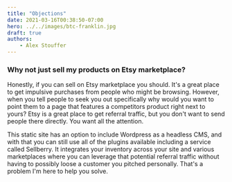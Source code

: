 ```yaml
---
title: "Objections"
date: 2021-03-16T00:38:50-07:00
hero: ../../images/btc-franklin.jpg
draft: true
authors:
    - Alex Stouffer
---
```


### Why not just sell my products on Etsy marketplace?
Honestly, if you can sell on Etsy marketplace you should. It's a great place to get impulsive purchases from people who might be browsing. However, when you tell people to seek you out specifically why would you want to point them to a page that features a competitors product right next to yours? Etsy is a great place to get referral traffic, but you don't want to send people there directly. You want all the attention.

This static site has an option to include Wordpress as a headless CMS, and with that you can still use all of the plugins available including a service called Sellberry. It integrates your inventory across your site and various marketplaces where you can leverage that potential referral traffic without having to possibly loose a customer you pitched personally. That's a problem I'm here to help you solve.